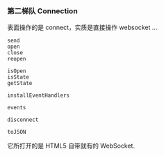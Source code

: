 ### 第二梯队 Connection

表面操作的是 connect，实质是直接操作 websocket ...

```
send
open
close
reopen
```

```
isOpen
isState
getState

installEventHandlers

events

disconnect

toJSON
```

它所打开的是 HTML5 自带就有的 WebSocket.

